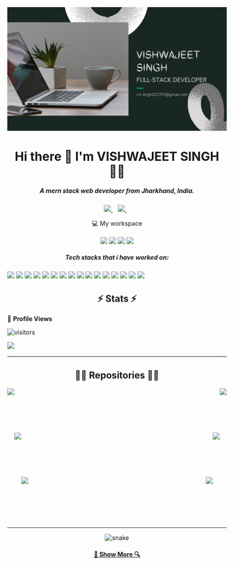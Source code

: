 <img src="https://github.com/vishwajeet-hash/vishwajeet-hash/blob/main/VISHWAJEET%20SINGH.png" />

<!-- <img align="right" src="https://visitor-badge.laobi.icu/badge?page_id=vishwajeet-hash.vishwajeet-hash"> -->
 
<h1 align='center'>
  Hi there 👋 I'm VISHWAJEET SINGH 👨‍💻
</h1>

<h5 align='center'>
  A mern stack web developer from Jharkhand, India.
</h5>

<p align='center'>
  
  <a href="https://www.linkedin.com/in/vishwajeet01/">
    <img src="https://img.shields.io/badge/linkedin-%230077B5.svg?&style=for-the-badge&logo=linkedin&logoColor=white" />
  </a>&nbsp;&nbsp;
  <a href="https://www.instagram.com/masterkey_22/">
    <img src="https://img.shields.io/badge/instagram-%23E4405F.svg?&style=for-the-badge&logo=instagram&logoColor=white" />        
  </a>&nbsp;&nbsp;
  
</p>

<p align='center'>
  💻 My workspace<br/><br/>
  <img src="https://img.shields.io/badge/windows-%230078D6.svg?&style=for-the-badge&logo=windows&logoColor=white" />
   <img src="https://img.shields.io/badge/Linux-FCC624?style=for-the-badge&logo=linux&logoColor=black" />
  <img src="https://img.shields.io/badge/AMD-Ryzen_7_3800X-ED1C24?style=for-the-badge&logo=amd&logoColor=white" />
  <img src="https://img.shields.io/badge/NVIDIA-GTX1650-76B900?style=for-the-badge&logo=nvidia&logoColor=white" />
</p>

<h5 align='center'>
  Tech stacks that i have worked on:
</h5>

<p>
  <img src="https://img.shields.io/badge/HTML5-E34F26?style=for-the-badge&logo=html5&logoColor=white" />
  <img src="https://img.shields.io/badge/CSS3-1572B6?style=for-the-badge&logo=css3&logoColor=white" />
  <img src="https://img.shields.io/badge/JavaScript-323330?style=for-the-badge&logo=javascript&logoColor=F7DF1E" />
  <img src="https://img.shields.io/badge/Java-ED8B00?style=for-the-badge&logo=java&logoColor=white" />
  <img src="https://img.shields.io/badge/C%2B%2B-00599C?style=for-the-badge&logo=c%2B%2B&logoColor=white" />
  <img src="https://img.shields.io/badge/MongoDB-white?style=for-the-badge&logo=mongodb&logoColor=4EA94B" />
  <img src="https://img.shields.io/badge/Node.js-339933?style=for-the-badge&logo=nodedotjs&logoColor=white" />
  <img src="https://img.shields.io/badge/npm-CB3837?style=for-the-badge&logo=npm&logoColor=white" />
  <img src="https://img.shields.io/badge/Express.js-000000?style=for-the-badge&logo=express&logoColor=white" />
  <img src="https://img.shields.io/badge/Sass-CC6699?style=for-the-badge&logo=sass&logoColor=white" />
  <img src="https://img.shields.io/badge/React-20232A?style=for-the-badge&logo=react&logoColor=61DAFB" />
  <img src="https://img.shields.io/badge/Bootstrap-563D7C?style=for-the-badge&logo=bootstrap&logoColor=white" />
  <img src="https://img.shields.io/badge/jQuery-0769AD?style=for-the-badge&logo=jquery&logoColor=white" />
  <img src="https://img.shields.io/badge/Postman-FF6C37?style=for-the-badge&logo=Postman&logoColor=white" />
  <img src="https://img.shields.io/badge/JWT-000000?style=for-the-badge&logo=JSON%20web%20tokens&logoColor=white" />
  <img src="https://img.shields.io/badge/Tailwind_CSS-38B2AC?style=for-the-badge&logo=tailwind-css&logoColor=white"

<p>
 
 <h2 align="center">⚡ Stats ⚡</h2>
 
<!--  PROFILES VIEWS -->

🌱 **Profile Views** &nbsp;&nbsp;&nbsp;&nbsp;&nbsp;&nbsp;&nbsp;

![visitors](https://profile-counter.glitch.me/vishwajeet-hash/count.svg?align=center)
<p align='left'>
  <a href="#"><img src="https://github-readme-stats.vercel.app/api?username=vishwajeet-hash&show_icons=true&count_private=true&theme=dark" width="350"></a>
</p>

<hr>

<h2 align="center">👨‍💻 Repositories 👨‍💻</h2>

<div width="100%" align="center">
  <a align="left" href="https://github.com/vishwajeet-hash/Classroom-assistant" title="Classroom-assistant"><img align="left" height="115" src="https://github-readme-stats.vercel.app/api/pin/?username=vishwajeet-hash&repo=Classroom-assistant&theme=react&border_color=61dafb&border_radius=10"></a><a align="right" href="https://github.com/vishwajeet-hash/HnCC-Admin" title="HnCC-Admin"><img align="right" height="115" src="https://github-readme-stats.vercel.app/api/pin/?username=vishwajeet-hash&repo=HnCC-Admin&theme=react&border_color=61dafb&border_radius=10"></a>
</div>
<br/><br/><br/><br/><br/><br/>
<div width="100%" align="center">
  <a align="left" href="https://github.com/vishwajeet-hash/Netflix-clone" title="Netflix-clone"><img align="left" height="115" src="https://github-readme-stats.vercel.app/api/pin/?username=vishwajeet-hash&repo=Netflix-clone&theme=react&border_color=61dafb&border_radius=10"></a>
  <a align="right" href="https://github.com/vishwajeet-hash/cartsystem" title="cartsystem"><img align="right" height="115" src="https://github-readme-stats.vercel.app/api/pin/?username=vishwajeet-hash&repo=cartsystem&theme=react&border_color=61dafb&border_radius=10"></a>
</div>
<br/><br/><br/><br/><br/><br/>
<div width="100%" align="center">
  <a align="left" href="https://github.com/vishwajeet-hash/passgen-java" title="passgen-java"><img align="left" height="115" src="https://github-readme-stats.vercel.app/api/pin/?username=vishwajeet-hash&repo=passgen-java&theme=react&border_color=61dafb&border_radius=10"></a>
  <a align="right" href="https://github.com/vishwajeet-hash/Calculator" title="Calculator"><img align="right" height="115" src="https://github-readme-stats.vercel.app/api/pin/?username=vishwajeet-hash&repo=Calculator&theme=react&border_color=61dafb&border_radius=10"></a>
</div>
<!-- <br/><br/><br/><br/><br/><br/>
<div width="100%" align="center">
  <a align="left" href="" title=""><img align="left" height="115" src="https://github-readme-stats.vercel.app/api/pin/?username=vishwajeet-hash&repo=reponame&theme=react&border_color=61dafb&border_radius=10"></a>
  <a align="right" href="" title=""><img align="right" height="115" src="https://github-readme-stats.vercel.app/api/pin/?username=vishwajeet-hash&repo=reponame&theme=react&border_color=61dafb&border_radius=10"></a>
</div> -->
<br><br><br><br><br><br>
<hr>
<p align="center">
  <img src="https://github.com/ishikkkkaaaa/ishikkkkaaaa/raw/output/github-contribution-grid-snake.svg" alt="snake"></center>
</p>
<h4 align="center">
  <a href="https://github.com/vishwajeet-hash?tab=repositories" title="Show Repositories">🔎 Show More 🔍</a>
</h4>
<!---
vishwajeet-hash/vishwajeet-hash is a ✨ special ✨ repository because its `README.md` (this file) appears on your GitHub profile.
You can click the Preview link to take a look at your changes.
--->
